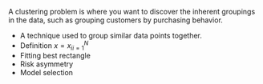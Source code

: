 
A clustering problem is where you want to discover the inherent groupings in the data, such as grouping customers by purchasing behavior.

* A technique used to group similar data points together.
* Definition $x = {x_i}^{N}_{i=1}$
* Fitting best rectangle
* Risk asymmetry
* Model selection